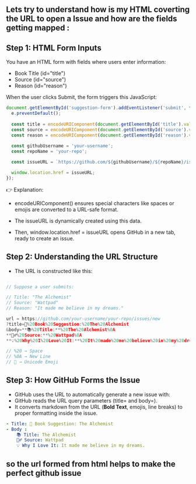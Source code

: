 ## Lets try to understand how is my HTML coverting the URL to open a Issue and how are the fields getting mapped : 

## Step 1: HTML Form Inputs
You have an HTML form with fields where users enter information:

- Book Title (id="title")
- Source (id="source")
- Reason (id="reason")

When the user clicks Submit, the form triggers this JavaScript: 

```javascript
document.getElementById('suggestion-form').addEventListener('submit', function(e) {
  e.preventDefault();
  
  const title = encodeURIComponent(document.getElementById('title').value);
  const source = encodeURIComponent(document.getElementById('source').value);
  const reason = encodeURIComponent(document.getElementById('reason').value);
  
  const githubUsername = 'your-username';
  const repoName = 'your-repo';

  const issueURL = `https://github.com/${githubUsername}/${repoName}/issues/new?title=📖%20Book%20Suggestion:%20${title}&body=**📚%20Title:**%20${title}%0A**🕵️‍♂️%20Source:**%20${source}%0A**💡%20Why%20I%20Love%20It:**%20${reason}`;

  window.location.href = issueURL;
});

```

👉 Explanation:

- encodeURIComponent() ensures special characters like spaces or emojis are converted to a URL-safe format.

- The issueURL is dynamically created using this data.

- Then, window.location.href = issueURL opens GitHub in a new tab, ready to create an issue.

##  Step 2: Understanding the URL Structure

- The URL is constructed like this:
```javascript

// Suppose a user submits:

// Title: "The Alchemist"
// Source: "Wattpad"
// Reason: "It made me believe in my dreams."

url = https://github.com/your-username/your-repo/issues/new
?title=📖%20Book%20Suggestion:%20The%20Alchemist
&body=**📚%20Title:**%20The%20Alchemist%0A
**🕵️‍♂️%20Source:**%20Wattpad%0A
**💡%20Why%20I%20Love%20It:**%20It%20made%20me%20believe%20in%20my%20dreams.

// %20 → Space
// %0A → New Line
// 📖 → Unicode Emoji

```

## Step 3: How GitHub Forms the Issue

- GitHub uses the URL to automatically generate a new issue with: 
- GitHub reads the URL query parameters (title= and body=).
- It converts markdown from the URL (**Bold Text**, emojis, line breaks) to proper formatting inside the issue.

```yaml
- Title: 📖 Book Suggestion: The Alchemist
- Body : 
    📚 Title: The Alchemist
    🕵️‍♂️ Source: Wattpad
    💡 Why I Love It: It made me believe in my dreams.

```

## so the url formed from html helps to make the perfect github issue
